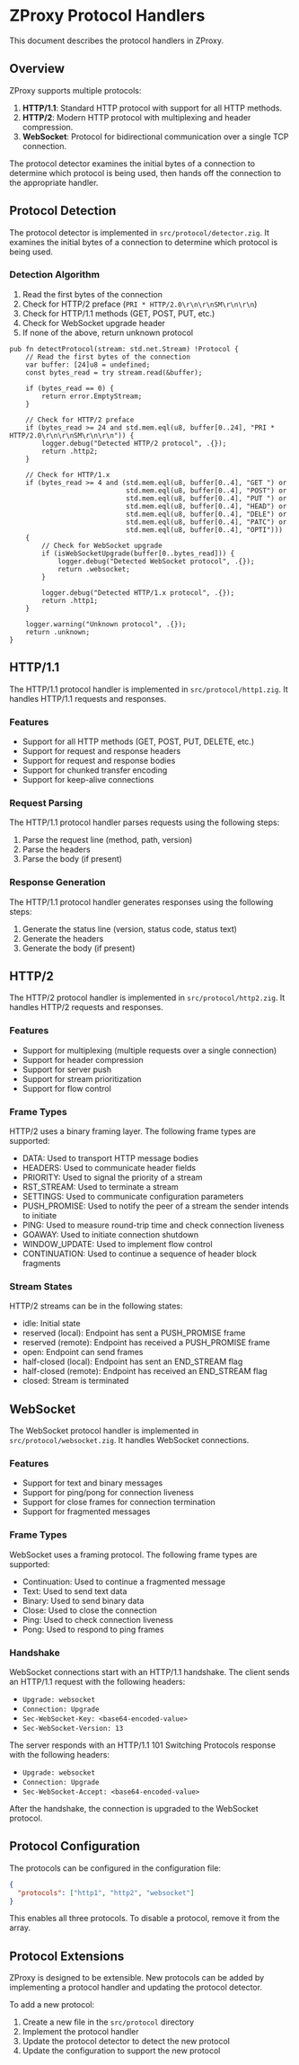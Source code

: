 # ZProxy Protocol Handlers

This document describes the protocol handlers in ZProxy.

## Overview

ZProxy supports multiple protocols:

1. **HTTP/1.1**: Standard HTTP protocol with support for all HTTP methods.
2. **HTTP/2**: Modern HTTP protocol with multiplexing and header compression.
3. **WebSocket**: Protocol for bidirectional communication over a single TCP connection.

The protocol detector examines the initial bytes of a connection to determine which protocol is being used, then hands off the connection to the appropriate handler.

## Protocol Detection

The protocol detector is implemented in `src/protocol/detector.zig`. It examines the initial bytes of a connection to determine which protocol is being used.

### Detection Algorithm

1. Read the first bytes of the connection
2. Check for HTTP/2 preface (`PRI * HTTP/2.0\r\n\r\nSM\r\n\r\n`)
3. Check for HTTP/1.1 methods (GET, POST, PUT, etc.)
4. Check for WebSocket upgrade header
5. If none of the above, return unknown protocol

```zig
pub fn detectProtocol(stream: std.net.Stream) !Protocol {
    // Read the first bytes of the connection
    var buffer: [24]u8 = undefined;
    const bytes_read = try stream.read(&buffer);
    
    if (bytes_read == 0) {
        return error.EmptyStream;
    }
    
    // Check for HTTP/2 preface
    if (bytes_read >= 24 and std.mem.eql(u8, buffer[0..24], "PRI * HTTP/2.0\r\n\r\nSM\r\n\r\n")) {
        logger.debug("Detected HTTP/2 protocol", .{});
        return .http2;
    }
    
    // Check for HTTP/1.x
    if (bytes_read >= 4 and (std.mem.eql(u8, buffer[0..4], "GET ") or
                             std.mem.eql(u8, buffer[0..4], "POST") or
                             std.mem.eql(u8, buffer[0..4], "PUT ") or
                             std.mem.eql(u8, buffer[0..4], "HEAD") or
                             std.mem.eql(u8, buffer[0..4], "DELE") or
                             std.mem.eql(u8, buffer[0..4], "PATC") or
                             std.mem.eql(u8, buffer[0..4], "OPTI")))
    {
        // Check for WebSocket upgrade
        if (isWebSocketUpgrade(buffer[0..bytes_read])) {
            logger.debug("Detected WebSocket protocol", .{});
            return .websocket;
        }
        
        logger.debug("Detected HTTP/1.x protocol", .{});
        return .http1;
    }
    
    logger.warning("Unknown protocol", .{});
    return .unknown;
}
```

## HTTP/1.1

The HTTP/1.1 protocol handler is implemented in `src/protocol/http1.zig`. It handles HTTP/1.1 requests and responses.

### Features

- Support for all HTTP methods (GET, POST, PUT, DELETE, etc.)
- Support for request and response headers
- Support for request and response bodies
- Support for chunked transfer encoding
- Support for keep-alive connections

### Request Parsing

The HTTP/1.1 protocol handler parses requests using the following steps:

1. Parse the request line (method, path, version)
2. Parse the headers
3. Parse the body (if present)

### Response Generation

The HTTP/1.1 protocol handler generates responses using the following steps:

1. Generate the status line (version, status code, status text)
2. Generate the headers
3. Generate the body (if present)

## HTTP/2

The HTTP/2 protocol handler is implemented in `src/protocol/http2.zig`. It handles HTTP/2 requests and responses.

### Features

- Support for multiplexing (multiple requests over a single connection)
- Support for header compression
- Support for server push
- Support for stream prioritization
- Support for flow control

### Frame Types

HTTP/2 uses a binary framing layer. The following frame types are supported:

- DATA: Used to transport HTTP message bodies
- HEADERS: Used to communicate header fields
- PRIORITY: Used to signal the priority of a stream
- RST_STREAM: Used to terminate a stream
- SETTINGS: Used to communicate configuration parameters
- PUSH_PROMISE: Used to notify the peer of a stream the sender intends to initiate
- PING: Used to measure round-trip time and check connection liveness
- GOAWAY: Used to initiate connection shutdown
- WINDOW_UPDATE: Used to implement flow control
- CONTINUATION: Used to continue a sequence of header block fragments

### Stream States

HTTP/2 streams can be in the following states:

- idle: Initial state
- reserved (local): Endpoint has sent a PUSH_PROMISE frame
- reserved (remote): Endpoint has received a PUSH_PROMISE frame
- open: Endpoint can send frames
- half-closed (local): Endpoint has sent an END_STREAM flag
- half-closed (remote): Endpoint has received an END_STREAM flag
- closed: Stream is terminated

## WebSocket

The WebSocket protocol handler is implemented in `src/protocol/websocket.zig`. It handles WebSocket connections.

### Features

- Support for text and binary messages
- Support for ping/pong for connection liveness
- Support for close frames for connection termination
- Support for fragmented messages

### Frame Types

WebSocket uses a framing protocol. The following frame types are supported:

- Continuation: Used to continue a fragmented message
- Text: Used to send text data
- Binary: Used to send binary data
- Close: Used to close the connection
- Ping: Used to check connection liveness
- Pong: Used to respond to ping frames

### Handshake

WebSocket connections start with an HTTP/1.1 handshake. The client sends an HTTP/1.1 request with the following headers:

- `Upgrade: websocket`
- `Connection: Upgrade`
- `Sec-WebSocket-Key: <base64-encoded-value>`
- `Sec-WebSocket-Version: 13`

The server responds with an HTTP/1.1 101 Switching Protocols response with the following headers:

- `Upgrade: websocket`
- `Connection: Upgrade`
- `Sec-WebSocket-Accept: <base64-encoded-value>`

After the handshake, the connection is upgraded to the WebSocket protocol.

## Protocol Configuration

The protocols can be configured in the configuration file:

```json
{
  "protocols": ["http1", "http2", "websocket"]
}
```

This enables all three protocols. To disable a protocol, remove it from the array.

## Protocol Extensions

ZProxy is designed to be extensible. New protocols can be added by implementing a protocol handler and updating the protocol detector.

To add a new protocol:

1. Create a new file in the `src/protocol` directory
2. Implement the protocol handler
3. Update the protocol detector to detect the new protocol
4. Update the configuration to support the new protocol
